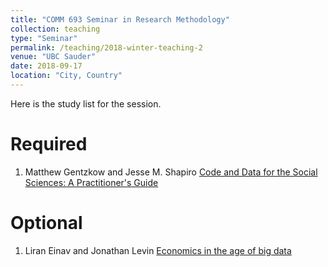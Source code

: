 ```yaml
---
title: "COMM 693 Seminar in Research Methodology"
collection: teaching
type: "Seminar"
permalink: /teaching/2018-winter-teaching-2
venue: "UBC Sauder"
date: 2018-09-17
location: "City, Country"
---
```


Here is the study list for the session.

Required
======
1. Matthew Gentzkow and Jesse M. Shapiro [Code and Data for the Social Sciences: A Practitioner's Guide](/files/CodeAndData.pdf)

Optional
======
1. Liran Einav and Jonathan Levin [Economics in the age of big data](/files/CodeAndData.pdf)

